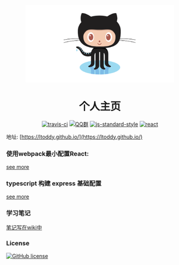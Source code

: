 <p align="center">
    <img src="assets/github-octocat.png" width="400px" alt="github bitbucket">
</p>

<h1 align="center">个人主页</h1>
<p align="center">
    <a target="_blank" href="https://travis-ci.org/ltoddy/ltoddy.github.io"><img src="https://travis-ci.org/ltoddy/ltoddy.github.io.svg?branch=master" alt="travis-ci"></a>
    <a target="_blank" href="//shang.qq.com/wpa/qunwpa?idkey=8560e61d5213f7c656c03fb79ef2877a31ef61126b6cde015e81bb3ea90b1f83"><img src="https://img.shields.io/badge/QQ%E7%BE%A4-630398887-lightblue.svg" alt="QQ群"></a>
    <a target="_blank" href="https://github.com/ltoddy/ltoddy.github.io/blob/master/.eslintrc.js"><img src="https://img.shields.io/badge/code%20style-standard-brightgreen.svg" alt="js-standard-style"></a>
    <a href="#"><img src="https://img.shields.io/badge/dependencies-React-%2361dafb.svg" alt="react"></a>
</p>

地址: [https://ltoddy.github.io/](https://ltoddy.github.io/)

### 使用webpack最小配置React:

[see more](./react-webpack/)

### typescript 构建 express 基础配置

[see more](express-typescript)

### 学习笔记

[笔记写在wiki中](https://github.com/ltoddy/ltoddy.github.io/wiki)

### License

[![GitHub license](https://img.shields.io/github/license/ltoddy/ltoddy.github.io.svg)](https://github.com/ltoddy/ltoddy.github.io/blob/master/LICENSE.md)
